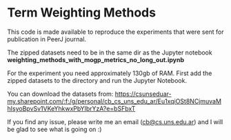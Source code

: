 # Term Weighting Methods

This code is made available to reproduce the experiments that were sent for publication in PeerJ journal.

The zipped datasets need to be in the same dir as the Jupyter notebook **weighting_methods_with_mogp_metrics_no_long_out.ipynb**

For the experiment you need approximately 130gb of RAM. First add the zipped datasets to the directory and run the Jupyter Notebook.


You can download the datasets from: https://csunseduar-my.sharepoint.com/:f:/g/personal/cb_cs_uns_edu_ar/Eu1xqiOSt8NCjmuvaMhIsyoBpvSv1VKeYhkwxPbYIbrYzA?e=bSFbxT

If you find any issue, please write me an email (cb@cs.uns.edu.ar) and I will be glad to see what is going on :)
